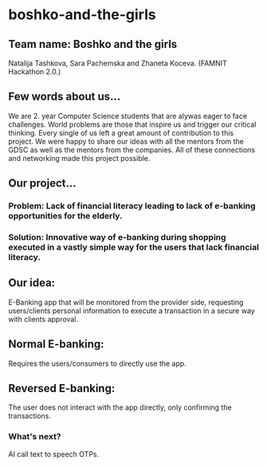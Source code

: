 # boshko-and-the-girls

## Team name: Boshko and the girls
Natalija Tashkova, Sara Pachemska and Zhaneta Koceva.
(FAMNIT Hackathon 2.0.)

## Few words about us...
We are 2. year Computer Science students that are alywas eager to face challenges.
World problems are those that inspire us and trigger our critical thinking.
Every single of us left a great amount of contribution to this project.
We were happy to share our ideas with all the mentors from the GDSC as well as the mentors from the companies.
All of these connections and networking made this project possible.

## Our project...
### Problem: Lack of financial literacy leading to lack of e-banking opportunities for the elderly.
### Solution: Innovative way of e-banking during shopping executed in a vastly simple way for the users that lack financial literacy.


## Our idea:
E-Banking app that will be monitored from the provider side, requesting users/clients personal information 
to execute a transaction in a secure way with clients approval.

## Normal E-banking: 
Requires the users/consumers to directly use the app.

## Reversed E-banking:
The user does not interact with the app directly, only confirming the transactions.

### What's next?
AI call text to speech OTPs.
